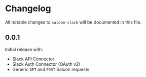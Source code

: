 # Changelog

All notable changes to `saloon-slack` will be documented in this file.


## 0.0.1

Initial release with:
- Slack API Connector
- Slack Auth Connector (OAuth v2)
- Generic `GET` and `POST` Saloon requests
